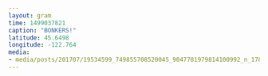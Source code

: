 ```yaml
---
layout: gram
time: 1499037821
caption: "BONKERS!"
latitude: 45.6498
longitude: -122.764
media:
- media/posts/201707/19534599_749855708520045_9047781979814100992_n_17875215352097286.jpg
---
```

